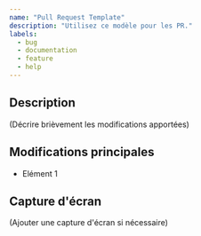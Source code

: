 ```yaml
---
name: "Pull Request Template"
description: "Utilisez ce modèle pour les PR."
labels:
  - bug
  - documentation
  - feature
  - help
---
```


## Description
(Décrire brièvement les modifications apportées)

## Modifications principales
- Elément 1

## Capture d'écran
(Ajouter une capture d'écran si nécessaire)